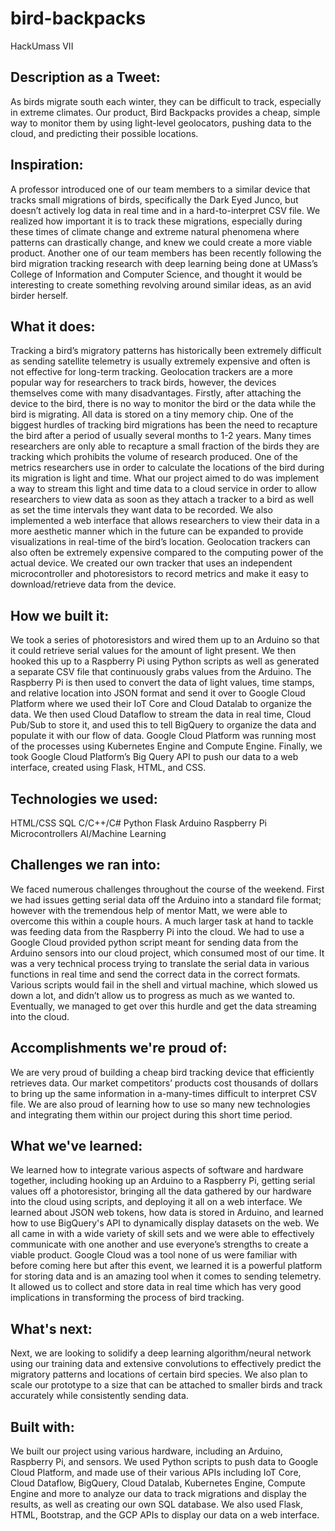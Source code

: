 # bird-backpacks
HackUmass VII

## Description as a Tweet:

As birds migrate south each winter, they can be difficult to track, especially in extreme climates. Our product, Bird Backpacks provides a cheap, simple way to monitor them by using light-level geolocators, pushing data to the cloud, and predicting their possible locations.

## Inspiration:

A professor introduced one of our team members to a similar device that tracks small migrations of birds, specifically the Dark Eyed Junco, but doesn’t actively log data in real time and in a hard-to-interpret CSV file. We realized how important it is to track these migrations, especially during these times of climate change and extreme natural phenomena where patterns can drastically change, and knew we could create a more viable product. 
Another one of our team members has been recently following the bird migration tracking research with deep learning being done at UMass’s College of Information and Computer Science, and thought it would be interesting to create something revolving around similar ideas, as an avid birder herself.

## What it does:

Tracking a bird’s migratory patterns has historically been extremely difficult as sending satellite telemetry is usually extremely expensive and often is not effective for long-term tracking. Geolocation trackers are a more popular way for researchers to track birds, however, the devices themselves come with many disadvantages. Firstly, after attaching the device to the bird, there is no way to monitor the bird or the data while the bird is migrating. All data is stored on a tiny memory chip. One of the biggest hurdles of tracking bird migrations has been the need to recapture the bird after a period of usually several months to 1-2 years. Many times researchers are only able to recapture a small fraction of the birds they are tracking which prohibits the volume of research produced. One of the metrics researchers use in order to calculate the locations of the bird during its migration is light and time. What our project aimed to do was implement a way to stream this light and time data to a cloud service in order to allow researchers to view data as soon as they attach a tracker to a bird as well as set the time intervals they want data to be recorded. We also implemented a web interface that allows researchers to view their data in a more aesthetic manner which in the future can be expanded to provide visualizations in real-time of the bird’s location. Geolocation trackers can also often be extremely expensive compared to the computing power of the actual device. We created our own tracker that uses an independent microcontroller and photoresistors to record metrics and make it easy to download/retrieve data from the device.

## How we built it:

We took a series of photoresistors and wired them up to an Arduino so that it could retrieve serial values for the amount of light present. We then hooked this up to a Raspberry Pi using Python scripts as well as generated a separate CSV file that continuously grabs values from the Arduino. The Raspberry Pi is then used to convert the data of light values, time stamps, and relative location into JSON format and send it over to Google Cloud Platform where we used their IoT Core and Cloud Datalab to organize the data. We then used Cloud Dataflow to stream the data in real time, Cloud Pub/Sub to store it, and used this to tell BigQuery to organize the data and populate it with our flow of data. Google Cloud Platform was running most of the processes using Kubernetes Engine and Compute Engine. Finally, we took Google Cloud Platform’s Big Query API to push our data to a web interface, created using Flask, HTML, and CSS.

## Technologies we used:

HTML/CSS
SQL
C/C++/C#
Python
Flask
Arduino
Raspberry Pi
Microcontrollers
AI/Machine Learning

## Challenges we ran into:

We faced numerous challenges throughout the course of the weekend. First we had issues getting serial data off the Arduino into a standard file format; however with the tremendous help of mentor Matt, we were able to overcome this within a couple hours. 
A much larger task at hand to tackle was feeding data from the Raspberry Pi into the cloud. We had to use a Google Cloud provided python script meant for sending data from the Arduino sensors into our cloud project, which consumed most of our time. It was a very technical process trying to translate the serial data in various functions in real time and send the correct data in the correct formats. Various scripts would fail in the shell and virtual machine, which slowed us down a lot, and didn’t allow us to progress as much as we wanted to. Eventually, we managed to get over this hurdle and get the data streaming into the cloud.

## Accomplishments we're proud of:

We are very proud of building a cheap bird tracking device that efficiently retrieves data. Our market competitors’ products cost thousands of dollars to bring up the same information in a-many-times difficult to interpret CSV file. We are also proud of learning how to use so many new technologies and integrating them within our project during this short time period.

## What we've learned:

We learned how to integrate various aspects of software and hardware together, including hooking up an Arduino to a Raspberry Pi, getting serial values off a photoresistor, bringing all the data gathered by our hardware into the cloud using scripts, and deploying it all on a web interface. We learned about JSON web tokens, how data is stored in Arduino, and learned how to use BigQuery's API to dynamically display datasets on the web. We all came in with a wide variety of skill sets and we were able to effectively communicate with one another and use everyone’s strengths to create a viable product. Google Cloud was a tool none of us were familiar with before coming here but after this event, we learned it is a powerful platform for storing data and is an amazing tool when it comes to sending telemetry. It allowed us to collect and store data in real time which has very good implications in transforming the process of bird tracking.

## What's next:

Next, we are looking to solidify a deep learning algorithm/neural network using our training data and extensive convolutions to effectively predict the migratory patterns and locations of certain bird species. We also plan to scale our prototype to a size that can be attached to smaller birds and track accurately while consistently sending data.

## Built with:

We built our project using various hardware, including an Arduino, Raspberry Pi, and sensors. We used Python scripts to push data to Google Cloud Platform, and made use of their various APIs including IoT Core, Cloud Dataflow, BigQuery, Cloud Datalab, Kubernetes Engine, Compute Engine and more to analyze our data to track migrations and display the results, as well as creating our own SQL database. We also used Flask, HTML, Bootstrap, and the GCP APIs to display our data on a web interface.
